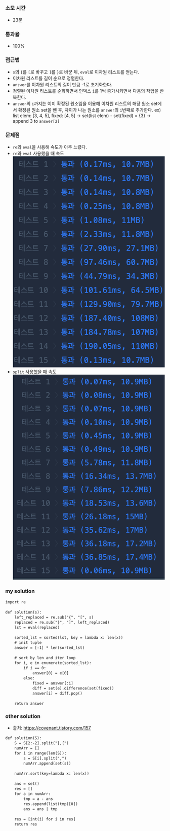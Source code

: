 ### 소모 시간
- 23분

### 통과율
- 100%

### 접근법
- `s`의 `{`를 `[`로 바꾸고 `]`를 `}`로 바꾼 뒤, `eval`로 이차원 리스트를 얻는다.
- 이차원 리스트를 길이 순으로 정렬한다.
- `answer`를 이차원 리스트의 길이 만큼 -1로 초기화한다.
- 정렬된 이차원 리스트를 순회하면서 인덱스 `i`를 1씩 증가시키면서 다음의 작업을 반복한다.
- `answer`의 `i`까지는 이미 확정된 원소임을 이용해 이차원 리스트의 해당 원소 set에서 확정된 원소 set을 뺀 후, 차이가 나는 원소를 `answer`의 `i`번째로 추가한다. ex) list elem: [3, 4, 5], fixed: [4, 5] -> set(list elem) - set(fixed) = {3} -> append 3 to `answer[2]`

### 문제점
- `re`와 `eval`을 사용해 속도가 아주 느렸다.
- `re`와 `eval` 사용했을 때 속도
![re and eval speed](./re_and_eval_speed.png)
- `split` 사용했을 때 속도
![split speed](split_speed.png)

### my solution
```
import re

def solution(s):
    left_replaced = re.sub("{", "[", s)
    replaced = re.sub("}", "]", left_replaced)
    lst = eval(replaced)
    
    sorted_lst = sorted(lst, key = lambda x: len(x)) 
    # init tuple
    answer = [-1] * len(sorted_lst)
    
    # sort by len and iter loop
    for i, e in enumerate(sorted_lst):
        if i == 0:
            answer[0] = e[0]
        else:
            fixed = answer[:i]
            diff = set(e).difference(set(fixed))
            answer[i] = diff.pop()
    
    return answer
```

### other solution
- 출처: https://covenant.tistory.com/157
```
def solution(S):
    S = S[2:-2].split("},{")
    numArr = []
    for i in range(len(S)):
        s = S[i].split(",")
        numArr.append(set(s))
 
    numArr.sort(key=lambda x: len(x))
 
    ans = set()
    res = []
    for a in numArr:
        tmp = a - ans
        res.append(list(tmp)[0])
        ans = ans | tmp
 
    res = [int(i) for i in res]
    return res
```